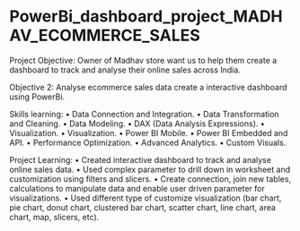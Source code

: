 # PowerBi_dashboard_project_MADHAV_ECOMMERCE_SALES
Project Objective:
Owner of Madhav store want us to help them create a dashboard to track and analyse their online sales across India.

Objective 2:
Analyse ecommerce sales data create a interactive dashboard using PowerBi.

Skills learning:
•	Data Connection and Integration.
•	Data Transformation and Cleaning.
•	Data Modeling.
•	DAX (Data Analysis Expressions).
•	Visualization.
•	Visualization.
•	Power BI Mobile.
•	Power BI Embedded and API.
•	Performance Optimization.
•	Advanced Analytics.
•	Custom Visuals.

Project Learning:
•	Created interactive dashboard to track and analyse online sales data.
•	Used complex parameter to drill down in worksheet and customization using filters and slicers.
•	Create connection, join new tables, calculations to manipulate data and enable user driven parameter for visualizations.
•	Used different type of customize visualization (bar chart, pie chart, donut chart, clustered bar chart, scatter chart, line chart, area chart, map, slicers, etc).


